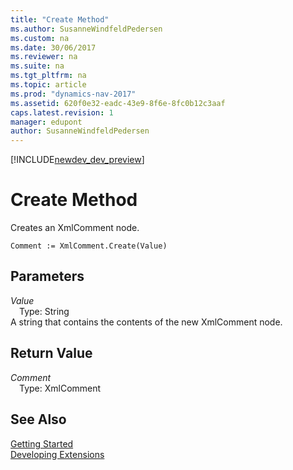 ```yaml
---
title: "Create Method"
ms.author: SusanneWindfeldPedersen
ms.custom: na
ms.date: 30/06/2017
ms.reviewer: na
ms.suite: na
ms.tgt_pltfrm: na
ms.topic: article
ms.prod: "dynamics-nav-2017"
ms.assetid: 620f0e32-eadc-43e9-8f6e-8fc0b12c3aaf
caps.latest.revision: 1
manager: edupont
author: SusanneWindfeldPedersen
---
```


[!INCLUDE[newdev_dev_preview](../includes/newdev_dev_preview.md)]

# Create Method
Creates an XmlComment node.  
```  
Comment := XmlComment.Create(Value)  
```  
## Parameters
*Value*    
&emsp;Type: String  
A string that contains the contents of the new XmlComment node.  
  
## Return Value
*Comment*  
&emsp;Type: XmlComment  
  
## See Also
[Getting Started](../devenv-get-started.md)  
[Developing Extensions](../devenv-dev-overview.md)  
